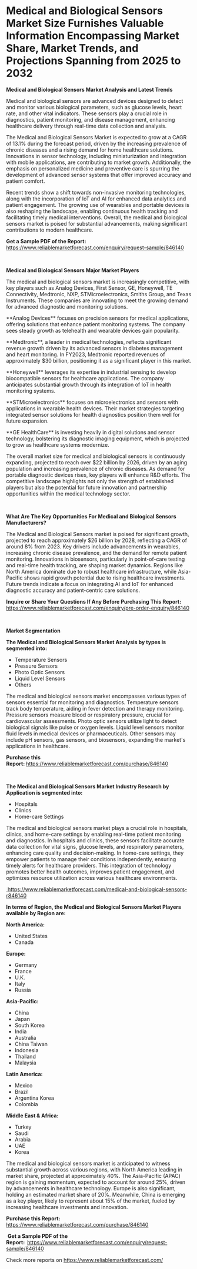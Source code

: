 <p><h1>Medical and Biological Sensors Market Size Furnishes Valuable Information Encompassing Market Share, Market Trends, and Projections Spanning from 2025 to 2032</h1></p><p><strong>Medical and Biological Sensors Market Analysis and Latest Trends</strong></p>
<p><p>Medical and biological sensors are advanced devices designed to detect and monitor various biological parameters, such as glucose levels, heart rate, and other vital indicators. These sensors play a crucial role in diagnostics, patient monitoring, and disease management, enhancing healthcare delivery through real-time data collection and analysis.</p><p>The Medical and Biological Sensors Market is expected to grow at a CAGR of 13.1% during the forecast period, driven by the increasing prevalence of chronic diseases and a rising demand for home healthcare solutions. Innovations in sensor technology, including miniaturization and integration with mobile applications, are contributing to market growth. Additionally, the emphasis on personalized medicine and preventive care is spurring the development of advanced sensor systems that offer improved accuracy and patient comfort.</p><p>Recent trends show a shift towards non-invasive monitoring technologies, along with the incorporation of IoT and AI for enhanced data analytics and patient engagement. The growing use of wearables and portable devices is also reshaping the landscape, enabling continuous health tracking and facilitating timely medical interventions. Overall, the medical and biological sensors market is poised for substantial advancements, making significant contributions to modern healthcare.</p></p>
<p><strong>Get a Sample PDF of the Report:&nbsp;</strong> <a href="https://www.reliablemarketforecast.com/enquiry/request-sample/846140?utm_campaign=2324&utm_medium=2&utm_source=Github&utm_content=ia&utm_term=04032025&utm_id=medical-and-biological-sensors">https://www.reliablemarketforecast.com/enquiry/request-sample/846140</a></p>
<p>&nbsp;</p>
<p><strong>Medical and Biological Sensors Major Market Players</strong></p>
<p><p>The medical and biological sensors market is increasingly competitive, with key players such as Analog Devices, First Sensor, GE, Honeywell, TE Connectivity, Medtronic, NXP, STMicroelectronics, Smiths Group, and Texas Instruments. These companies are innovating to meet the growing demand for advanced diagnostic and monitoring solutions.</p><p>**Analog Devices** focuses on precision sensors for medical applications, offering solutions that enhance patient monitoring systems. The company sees steady growth as telehealth and wearable devices gain popularity. </p><p>**Medtronic**, a leader in medical technologies, reflects significant revenue growth driven by its advanced sensors in diabetes management and heart monitoring. In FY2023, Medtronic reported revenues of approximately $30 billion, positioning it as a significant player in this market.</p><p>**Honeywell** leverages its expertise in industrial sensing to develop biocompatible sensors for healthcare applications. The company anticipates substantial growth through its integration of IoT in health monitoring systems.</p><p>**STMicroelectronics** focuses on microelectronics and sensors with applications in wearable health devices. Their market strategies targeting integrated sensor solutions for health diagnostics position them well for future expansion.</p><p>**GE HealthCare** is investing heavily in digital solutions and sensor technology, bolstering its diagnostic imaging equipment, which is projected to grow as healthcare systems modernize.</p><p>The overall market size for medical and biological sensors is continuously expanding, projected to reach over $22 billion by 2026, driven by an aging population and increasing prevalence of chronic diseases. As demand for portable diagnostic devices rises, key players will enhance R&D efforts. The competitive landscape highlights not only the strength of established players but also the potential for future innovation and partnership opportunities within the medical technology sector.</p></p>
<p>&nbsp;</p>
<p><strong>What Are The Key Opportunities For Medical and Biological Sensors Manufacturers?</strong></p>
<p><p>The Medical and Biological Sensors market is poised for significant growth, projected to reach approximately $26 billion by 2028, reflecting a CAGR of around 8% from 2023. Key drivers include advancements in wearables, increasing chronic disease prevalence, and the demand for remote patient monitoring. Innovations in biosensors, particularly in point-of-care testing and real-time health tracking, are shaping market dynamics. Regions like North America dominate due to robust healthcare infrastructure, while Asia-Pacific shows rapid growth potential due to rising healthcare investments. Future trends indicate a focus on integrating AI and IoT for enhanced diagnostic accuracy and patient-centric care solutions.</p></p>
<p><strong>Inquire or Share Your Questions If Any Before Purchasing This Report:</strong> <a href="https://www.reliablemarketforecast.com/enquiry/pre-order-enquiry/846140?utm_campaign=2324&utm_medium=2&utm_source=Github&utm_content=ia&utm_term=04032025&utm_id=medical-and-biological-sensors">https://www.reliablemarketforecast.com/enquiry/pre-order-enquiry/846140</a></p>
<p>&nbsp;</p>
<p><strong>Market Segmentation</strong></p>
<p><strong>The Medical and Biological Sensors Market Analysis by types is segmented into:</strong></p>
<p><ul><li>Temperature Sensors</li><li>Pressure Sensors</li><li>Photo Optic Sensors</li><li>Liquid Level Sensors</li><li>Others</li></ul></p>
<p><p>The medical and biological sensors market encompasses various types of sensors essential for monitoring and diagnostics. Temperature sensors track body temperature, aiding in fever detection and therapy monitoring. Pressure sensors measure blood or respiratory pressure, crucial for cardiovascular assessments. Photo optic sensors utilize light to detect biological signals like pulse or oxygen levels. Liquid level sensors monitor fluid levels in medical devices or pharmaceuticals. Other sensors may include pH sensors, gas sensors, and biosensors, expanding the market's applications in healthcare.</p></p>
<p><strong>Purchase this Report:&nbsp;</strong><a href="https://www.reliablemarketforecast.com/purchase/846140?utm_campaign=2324&utm_medium=2&utm_source=Github&utm_content=ia&utm_term=04032025&utm_id=medical-and-biological-sensors">https://www.reliablemarketforecast.com/purchase/846140</a></p>
<p>&nbsp;</p>
<p><strong>The Medical and Biological Sensors Market Industry Research by Application is segmented into:</strong></p>
<p><ul><li>Hospitals</li><li>Clinics</li><li>Home-care Settings</li></ul></p>
<p><p>The medical and biological sensors market plays a crucial role in hospitals, clinics, and home-care settings by enabling real-time patient monitoring and diagnostics. In hospitals and clinics, these sensors facilitate accurate data collection for vital signs, glucose levels, and respiratory parameters, enhancing care quality and decision-making. In home-care settings, they empower patients to manage their conditions independently, ensuring timely alerts for healthcare providers. This integration of technology promotes better health outcomes, improves patient engagement, and optimizes resource utilization across various healthcare environments.</p></p>
<p><a href="https://www.reliablemarketforecast.com/medical-and-biological-sensors-r846140?utm_campaign=2324&utm_medium=2&utm_source=Github&utm_content=ia&utm_term=04032025&utm_id=medical-and-biological-sensors">&nbsp;https://www.reliablemarketforecast.com/medical-and-biological-sensors-r846140</a></p>
<p><strong>In terms of Region, the Medical and Biological Sensors Market Players available by Region are:</strong></p>
<p>
    <p> <strong> North America: </strong>
        <ul>
            <li>United States</li>
            <li>Canada</li>
        </ul>
        </p> 
    <p> <strong> Europe: </strong>
        <ul>
            <li>Germany</li>
            <li>France</li>
            <li>U.K.</li>
            <li>Italy</li>
            <li>Russia</li>
        </ul>
        </p> 
    <p> <strong> Asia-Pacific: </strong>
        <ul>
            <li>China</li>
            <li>Japan</li>
            <li>South Korea</li>
            <li>India</li>
            <li>Australia</li>
            <li>China Taiwan</li>
            <li>Indonesia</li>
            <li>Thailand</li>
            <li>Malaysia</li>
        </ul>
        </p> 
    <p> <strong> Latin America: </strong>
        <ul>
            <li>Mexico</li>
            <li>Brazil</li>
            <li>Argentina Korea</li>
            <li>Colombia</li>
        </ul>
        </p> 
    <p> <strong> Middle East & Africa: </strong>
        <ul>
            <li>Turkey</li>
            <li>Saudi</li>
            <li>Arabia</li>
            <li>UAE</li>
            <li>Korea</li>
        </ul>
    </p>
    </p>
<p><p>The medical and biological sensors market is anticipated to witness substantial growth across various regions, with North America leading in market share, projected at approximately 40%. The Asia-Pacific (APAC) region is gaining momentum, expected to account for around 25%, driven by advancements in healthcare technology. Europe is also significant, holding an estimated market share of 20%. Meanwhile, China is emerging as a key player, likely to represent about 15% of the market, fueled by increasing healthcare investments and innovation.</p></p>
<p><strong>Purchase this Report: </strong><a href="https://www.reliablemarketforecast.com/purchase/846140?utm_campaign=2324&utm_medium=2&utm_source=Github&utm_content=ia&utm_term=04032025&utm_id=medical-and-biological-sensors">https://www.reliablemarketforecast.com/purchase/846140</a></p>
<p>&nbsp;<strong>Get a Sample PDF of the Report:&nbsp;&nbsp;</strong><a href="https://www.reliablemarketforecast.com/enquiry/request-sample/846140?utm_campaign=2324&utm_medium=2&utm_source=Github&utm_content=ia&utm_term=04032025&utm_id=medical-and-biological-sensors">https://www.reliablemarketforecast.com/enquiry/request-sample/846140</a></p>
<p><strong></strong></p>
<p>Check more reports on <a href="https://www.reliablemarketforecast.com/?utm_campaign=2324&utm_medium=2&utm_source=Github&utm_content=ia&utm_term=04032025&utm_id=medical-and-biological-sensors">https://www.reliablemarketforecast.com/</a></p>